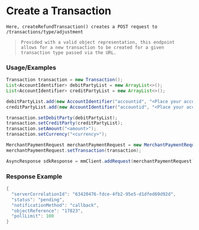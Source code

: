 # Create a Transaction

`Here, createRefundTransaction() creates a POST request to /transactions/type/adjustment`

> `Provided with a valid object representation, this endpoint allows for a new transaction to be created for a given transaction type passed via the URL.`

### Usage/Examples

```java
Transaction transaction = new Transaction();
List<AccountIdentifier> debitPartyList = new ArrayList<>();
List<AccountIdentifier> creditPartyList = new ArrayList<>();

debitPartyList.add(new AccountIdentifier("accountid", "<Place your account id of debit party here>"));
creditPartyList.add(new AccountIdentifier("accountid", "<Place your account id of credit party here>"));

transaction.setDebitParty(debitPartyList);
transaction.setCreditParty(creditPartyList);
transaction.setAmount("<amount>");
transaction.setCurrency("<currency>");

MerchantPaymentRequest merchantPaymentRequest = new MerchantPaymentRequest();
merchantPaymentRequest.setTransaction(transaction);

AsyncResponse sdkResponse = mmClient.addRequest(merchantPaymentRequest).addCallBack("<Place your callback URL>").createRefundTransaction();
```

### Response Example

```java
{
  "serverCorrelationId": "63420476-fdce-4fb2-95e5-d1dfed69d92d",
  "status": "pending",
  "notificationMethod": "callback",
  "objectReference": "17823",
  "pollLimit": 100
}
```